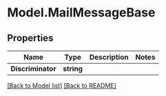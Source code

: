 # Model.MailMessageBase
## Properties
Name | Type | Description | Notes
------------ | ------------- | ------------- | -------------
**Discriminator** | **string** |  | 



[[Back to Model list]](Models.doc) [[Back to README]](README.md)


